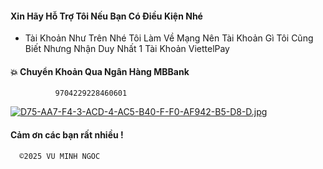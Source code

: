 
#### Xin Hãy Hỗ Trợ Tôi Nếu Bạn Có Điều Kiện Nhé 

 - Tài Khoản Như Trên Nhé Tôi Làm Về Mạng Nên Tài Khoản Gì Tôi Cũng Biết Nhưng Nhận Duy Nhất 1 Tài Khoản ViettelPay

#### 💥 Chuyển Khoản Qua Ngân Hàng MBBank 
              9704229228460601￼ 
[![D75-AA7-F4-3-ACD-4-AC5-B40-F-F0-AF942-B5-D8-D.jpg](https://i.postimg.cc/s2PHrLnF/D75-AA7-F4-3-ACD-4-AC5-B40-F-F0-AF942-B5-D8-D.jpg)](https://postimg.cc/nszGK3bT)




####   Cảm ơn các bạn rất nhiều !



      ©️2025 VU MINH NGOC

